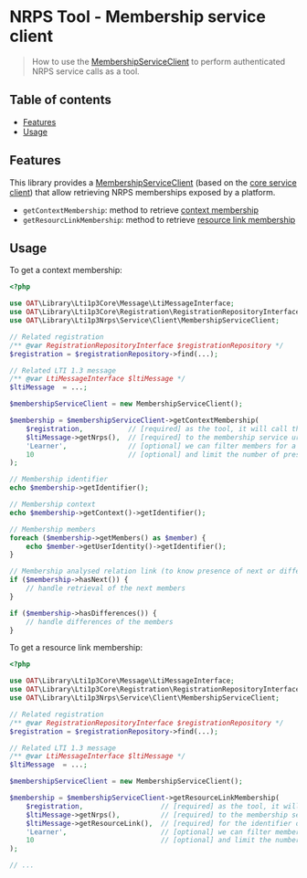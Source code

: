 # NRPS Tool - Membership service client

> How to use the [MembershipServiceClient](../src/Service/Client/MembershipServiceClient.php) to perform authenticated NRPS service calls as a tool.

## Table of contents

- [Features](#features)
- [Usage](#usage)

## Features

This library provides a [MembershipServiceClient](../src/Service/Client/MembershipServiceClient.php) (based on the [core service client](https://github.com/oat-sa/lib-lti1p3-core/blob/master/doc/service/service-client.md)) that allow retrieving NRPS memberships exposed by a platform.

- `getContextMembership`: method to retrieve [context membership](https://www.imsglobal.org/spec/lti-nrps/v2p0#context-membership)
- `getResourcLinkMembership`: method to retrieve [resource link membership](https://www.imsglobal.org/spec/lti-nrps/v2p0#resource-link-membership-service)

## Usage

To get a context membership:
```php
<?php

use OAT\Library\Lti1p3Core\Message\LtiMessageInterface;
use OAT\Library\Lti1p3Core\Registration\RegistrationRepositoryInterface;
use OAT\Library\Lti1p3Nrps\Service\Client\MembershipServiceClient;

// Related registration
/** @var RegistrationRepositoryInterface $registrationRepository */
$registration = $registrationRepository->find(...);

// Related LTI 1.3 message
/** @var LtiMessageInterface $ltiMessage */
$ltiMessage  = ...;

$membershipServiceClient = new MembershipServiceClient();

$membership = $membershipServiceClient->getContextMembership(
    $registration,           // [required] as the tool, it will call the platform of this registration
    $ltiMessage->getNrps(),  // [required] to the membership service url of the NRPS claim (got at LTI launch)
    'Learner',               // [optional] we can filter members for a role (default: no filter)
    10                       // [optional] and limit the number of presented members (default: no limit)
);

// Membership identifier
echo $membership->getIdentifier();

// Membership context
echo $membership->getContext()->getIdentifier();

// Membership members
foreach ($membership->getMembers() as $member) {
    echo $member->getUserIdentity()->getIdentifier();
}

// Membership analysed relation link (to know presence of next or differences)
if ($membership->hasNext()) {
    // handle retrieval of the next members
}

if ($membership->hasDifferences()) {
    // handle differences of the members
}
```

To get a resource link membership:
```php
<?php

use OAT\Library\Lti1p3Core\Message\LtiMessageInterface;
use OAT\Library\Lti1p3Core\Registration\RegistrationRepositoryInterface;
use OAT\Library\Lti1p3Nrps\Service\Client\MembershipServiceClient;

// Related registration
/** @var RegistrationRepositoryInterface $registrationRepository */
$registration = $registrationRepository->find(...);

// Related LTI 1.3 message
/** @var LtiMessageInterface $ltiMessage */
$ltiMessage  = ...;

$membershipServiceClient = new MembershipServiceClient();

$membership = $membershipServiceClient->getResourceLinkMembership(
    $registration,                   // [required] as the tool, it will call the platform of this registration
    $ltiMessage->getNrps(),          // [required] to the membership service url of the NRPS claim (got at LTI launch)
    $ltiMessage->getResourceLink(),  // [required] for the identifier of the ResourceLink claim (got at LTI launch)
    'Learner',                       // [optional] we can filter members for a role (default: no filter)
    10                               // [optional] and limit the number of presented members (default: no limit)
);

// ...
```
